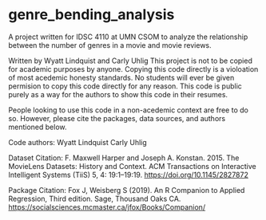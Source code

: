 # genre_bending_analysis
A project written for IDSC 4110 at UMN CSOM to analyze the relationship between the number of genres in a movie and movie reviews. 

Written by Wyatt Lindquist and Carly Uhlig
This project is not to be copied for academic purposes by anyone. Copying this code directly is a violoation of most acedemic honesty standards.
No students will ever be given permision to copy this code directly for any reason. 
This code is public purely as a way for the authors to show this code in their resumes.

People looking to use this code in a non-acedemic context are free to do so. However, please cite the packages, data sources, and authors mentioned below.

Code authors:
Wyatt Lindquist
Carly Uhlig

Dataset Citation: F. Maxwell Harper and Joseph A. Konstan. 2015. The MovieLens Datasets: History and Context. ACM Transactions on Interactive Intelligent Systems (TiiS) 5, 4: 19:1–19:19. https://doi.org/10.1145/2827872

Package Citation: Fox J, Weisberg S (2019). An R Companion to Applied Regression, Third edition. Sage, Thousand Oaks CA. https://socialsciences.mcmaster.ca/jfox/Books/Companion/


